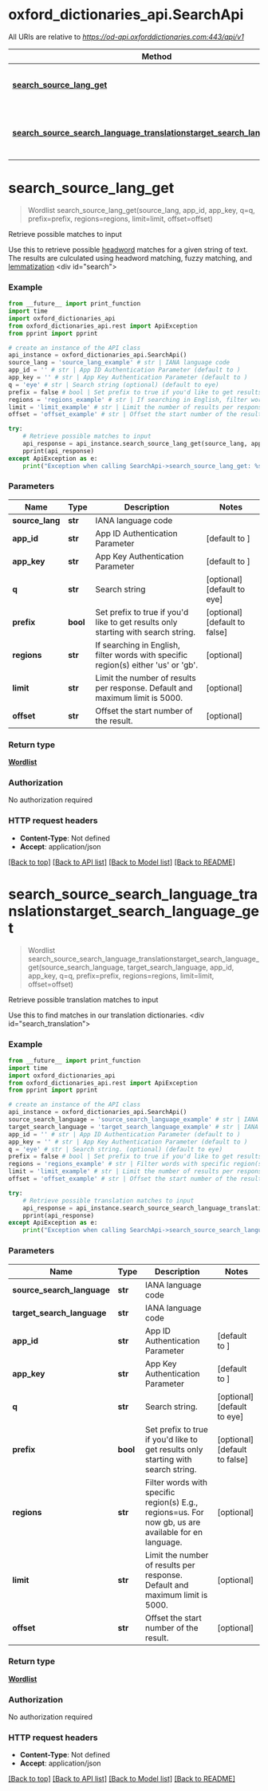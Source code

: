 # oxford_dictionaries_api.SearchApi

All URIs are relative to *https://od-api.oxforddictionaries.com:443/api/v1*

Method | HTTP request | Description
------------- | ------------- | -------------
[**search_source_lang_get**](SearchApi.md#search_source_lang_get) | **GET** /search/{source_lang} | Retrieve possible matches to input
[**search_source_search_language_translationstarget_search_language_get**](SearchApi.md#search_source_search_language_translationstarget_search_language_get) | **GET** /search/{source_search_language}/translations&#x3D;{target_search_language} | Retrieve possible translation matches to input


# **search_source_lang_get**
> Wordlist search_source_lang_get(source_lang, app_id, app_key, q=q, prefix=prefix, regions=regions, limit=limit, offset=offset)

Retrieve possible matches to input

 Use this to retrieve possible [headword](documentation/glossary?term=headword) matches for a given string of text. The results are culculated using headword matching, fuzzy matching, and [lemmatization](documentation/glossary?term=lemma)     <div id=\"search\"></div> 

### Example
```python
from __future__ import print_function
import time
import oxford_dictionaries_api
from oxford_dictionaries_api.rest import ApiException
from pprint import pprint

# create an instance of the API class
api_instance = oxford_dictionaries_api.SearchApi()
source_lang = 'source_lang_example' # str | IANA language code
app_id = '' # str | App ID Authentication Parameter (default to )
app_key = '' # str | App Key Authentication Parameter (default to )
q = 'eye' # str | Search string (optional) (default to eye)
prefix = false # bool | Set prefix to true if you'd like to get results only starting with search string. (optional) (default to false)
regions = 'regions_example' # str | If searching in English, filter words with specific region(s) either 'us' or 'gb'. (optional)
limit = 'limit_example' # str | Limit the number of results per response. Default and maximum limit is 5000. (optional)
offset = 'offset_example' # str | Offset the start number of the result. (optional)

try:
    # Retrieve possible matches to input
    api_response = api_instance.search_source_lang_get(source_lang, app_id, app_key, q=q, prefix=prefix, regions=regions, limit=limit, offset=offset)
    pprint(api_response)
except ApiException as e:
    print("Exception when calling SearchApi->search_source_lang_get: %s\n" % e)
```

### Parameters

Name | Type | Description  | Notes
------------- | ------------- | ------------- | -------------
 **source_lang** | **str**| IANA language code | 
 **app_id** | **str**| App ID Authentication Parameter | [default to ]
 **app_key** | **str**| App Key Authentication Parameter | [default to ]
 **q** | **str**| Search string | [optional] [default to eye]
 **prefix** | **bool**| Set prefix to true if you&#39;d like to get results only starting with search string. | [optional] [default to false]
 **regions** | **str**| If searching in English, filter words with specific region(s) either &#39;us&#39; or &#39;gb&#39;. | [optional] 
 **limit** | **str**| Limit the number of results per response. Default and maximum limit is 5000. | [optional] 
 **offset** | **str**| Offset the start number of the result. | [optional] 

### Return type

[**Wordlist**](Wordlist.md)

### Authorization

No authorization required

### HTTP request headers

 - **Content-Type**: Not defined
 - **Accept**: application/json

[[Back to top]](#) [[Back to API list]](../README.md#documentation-for-api-endpoints) [[Back to Model list]](../README.md#documentation-for-models) [[Back to README]](../README.md)

# **search_source_search_language_translationstarget_search_language_get**
> Wordlist search_source_search_language_translationstarget_search_language_get(source_search_language, target_search_language, app_id, app_key, q=q, prefix=prefix, regions=regions, limit=limit, offset=offset)

Retrieve possible translation matches to input

 Use this to find matches in our translation dictionaries.    <div id=\"search_translation\"></div> 

### Example
```python
from __future__ import print_function
import time
import oxford_dictionaries_api
from oxford_dictionaries_api.rest import ApiException
from pprint import pprint

# create an instance of the API class
api_instance = oxford_dictionaries_api.SearchApi()
source_search_language = 'source_search_language_example' # str | IANA language code
target_search_language = 'target_search_language_example' # str | IANA language code
app_id = '' # str | App ID Authentication Parameter (default to )
app_key = '' # str | App Key Authentication Parameter (default to )
q = 'eye' # str | Search string. (optional) (default to eye)
prefix = false # bool | Set prefix to true if you'd like to get results only starting with search string. (optional) (default to false)
regions = 'regions_example' # str | Filter words with specific region(s) E.g., regions=us. For now gb, us are available for en language. (optional)
limit = 'limit_example' # str | Limit the number of results per response. Default and maximum limit is 5000. (optional)
offset = 'offset_example' # str | Offset the start number of the result. (optional)

try:
    # Retrieve possible translation matches to input
    api_response = api_instance.search_source_search_language_translationstarget_search_language_get(source_search_language, target_search_language, app_id, app_key, q=q, prefix=prefix, regions=regions, limit=limit, offset=offset)
    pprint(api_response)
except ApiException as e:
    print("Exception when calling SearchApi->search_source_search_language_translationstarget_search_language_get: %s\n" % e)
```

### Parameters

Name | Type | Description  | Notes
------------- | ------------- | ------------- | -------------
 **source_search_language** | **str**| IANA language code | 
 **target_search_language** | **str**| IANA language code | 
 **app_id** | **str**| App ID Authentication Parameter | [default to ]
 **app_key** | **str**| App Key Authentication Parameter | [default to ]
 **q** | **str**| Search string. | [optional] [default to eye]
 **prefix** | **bool**| Set prefix to true if you&#39;d like to get results only starting with search string. | [optional] [default to false]
 **regions** | **str**| Filter words with specific region(s) E.g., regions&#x3D;us. For now gb, us are available for en language. | [optional] 
 **limit** | **str**| Limit the number of results per response. Default and maximum limit is 5000. | [optional] 
 **offset** | **str**| Offset the start number of the result. | [optional] 

### Return type

[**Wordlist**](Wordlist.md)

### Authorization

No authorization required

### HTTP request headers

 - **Content-Type**: Not defined
 - **Accept**: application/json

[[Back to top]](#) [[Back to API list]](../README.md#documentation-for-api-endpoints) [[Back to Model list]](../README.md#documentation-for-models) [[Back to README]](../README.md)

